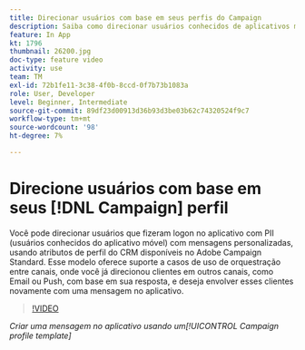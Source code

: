 ```yaml
---
title: Direcionar usuários com base em seus perfis do Campaign
description: Saiba como direcionar usuários conhecidos de aplicativos móveis com mensagens personalizadas com atributos de perfil do CRM.
feature: In App
kt: 1796
thumbnail: 26200.jpg
doc-type: feature video
activity: use
team: TM
exl-id: 72b1fe11-3c38-4f0b-8ccd-0f7b73b1083a
role: User, Developer
level: Beginner, Intermediate
source-git-commit: 89df23d00913d36b93d3be03b62c74320524f9c7
workflow-type: tm+mt
source-wordcount: '98'
ht-degree: 7%

---
```


# Direcione usuários com base em seus [!DNL Campaign] perfil

Você pode direcionar usuários que fizeram logon no aplicativo com PII (usuários conhecidos do aplicativo móvel) com mensagens personalizadas, usando atributos de perfil do CRM disponíveis no Adobe Campaign Standard. Esse modelo oferece suporte a casos de uso de orquestração entre canais, onde você já direcionou clientes em outros canais, como Email ou Push, com base em sua resposta, e deseja envolver esses clientes novamente com uma mensagem no aplicativo.

>[!VIDEO](https://video.tv.adobe.com/v/26200?quality=12&learn=on)

*Criar uma mensagem no aplicativo usando um[!UICONTROL Campaign profile template]*
